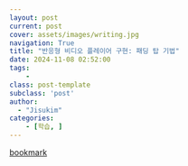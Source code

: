 ```yaml
---
layout: post
current: post
cover: assets/images/writing.jpg
navigation: True
title: "반응형 비디오 플레이어 구현: 패딩 탑 기법"
date: 2024-11-08 02:52:00
tags:
    - 
class: post-template
subclass: 'post'
author: 
  - "Jisukim"
categories:
    - [학습, ]
---
```


[bookmark](https://jskdev.vercel.app/docs/dev/VideoStreaming/2024-11-07-padding-top/)

